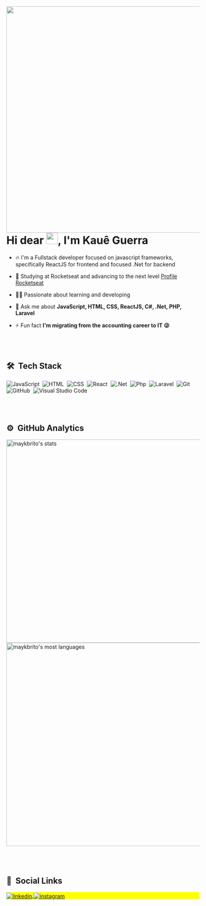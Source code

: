 <img align="right" height="590em" src="https://raw.githubusercontent.com/gist/kaue-guerra/01f47615481da792a4d879d8a29d37f7/raw/7578737c61a0e8af0d1651e1a5d96d51a7a4287a/githubcard.svg" />
<h1 align="left">Hi dear <img src="https://raw.githubusercontent.com/kaueMarques/kaueMarques/master/hi.gif" width="30px">, I'm Kauê Guerra</h1>

- 🔥 I'm a Fullstack developer focused on javascript frameworks, specifically ReactJS for frontend and focused .Net for backend

- 🔭 Studying at Rocketseat and advancing to the next level [Profile Rocketseat](https://app.rocketseat.com.br/me/kaueguerra)

- 👨‍💻 Passionate about learning and developing

- 💬 Ask me about **JavaScript, HTML, CSS, ReactJS, C#, .Net, PHP, Laravel**

- ⚡ Fun fact **I'm migrating from the accounting career to IT 😜**

<br><br>

## 🛠 &nbsp;Tech Stack

![JavaScript](https://img.shields.io/badge/-JavaScript-05122A?style=flat&logo=javascript)&nbsp;
![HTML](https://img.shields.io/badge/-HTML-05122A?style=flat&logo=HTML5)&nbsp;
![CSS](https://img.shields.io/badge/-CSS-05122A?style=flat&logo=CSS3&logoColor=1572B6)&nbsp;
![React](https://img.shields.io/badge/-React-05122A?style=flat&logo=react)&nbsp;
![.Net](https://img.shields.io/badge/-.Net-05122A?style=flat&logo=.net)&nbsp;
![Php](https://img.shields.io/badge/-Php-05122A?style=flat&logo=php)&nbsp;
![Laravel](https://img.shields.io/badge/-Laravel-05122A?style=flat&logo=laravel)&nbsp;
![Git](https://img.shields.io/badge/-Git-05122A?style=flat&logo=git)&nbsp;
![GitHub](https://img.shields.io/badge/-GitHub-05122A?style=flat&logo=github)&nbsp;
![Visual Studio Code](https://img.shields.io/badge/-Visual%20Studio%20Code-05122A?style=flat&logo=visual-studio-code&logoColor=007ACC)&nbsp;

<br><br>

## ⚙️ &nbsp;GitHub Analytics

<p align="left">
<img width="530em" src="https://github-readme-stats.vercel.app/api?username=kaue-guerra&show_icons=true&theme=vision-friendly-dark" alt="maykbrito's stats"/>
<img width="530em" src="https://github-readme-stats.vercel.app/api/top-langs/?username=kaue-guerra&layout=compact&theme=vision-friendly-dark" alt="maykbrito's most languages"/>
</p>

<br><br>

## :man: &nbsp;Social Links

<p align="left" style="background:yellow">
<a href="https://linkedin.com/in/kaue-guerra" target="_blank">
  <img align="center" src="https://img.shields.io/badge/-kaueguerra-05122A?style=flat&logo=linkedin" alt="linkedin"/>
</a>
<a href="https://instagram.com/kaueguerra" target="_blank">
 <img align="center" src="https://img.shields.io/badge/-kaueguerra-05122A?style=flat&logo=instagram" alt="instagram"/>
</a>
</p>

<!--
**kaue-guerra/kaue-guerra** is a ✨ _special_ ✨ repository because its `README.md` (this file) appears on your GitHub profile.

Here are some ideas to get you started:

- 🔭 I’m currently working on ...
- 🌱 I’m currently learning ...
- 👯 I’m looking to collaborate on ...
- 🤔 I’m looking for help with ...
- 💬 Ask me about ...
- 📫 How to reach me: ...
- 😄 Pronouns: ...
- ⚡ Fun fact: ...
-->
